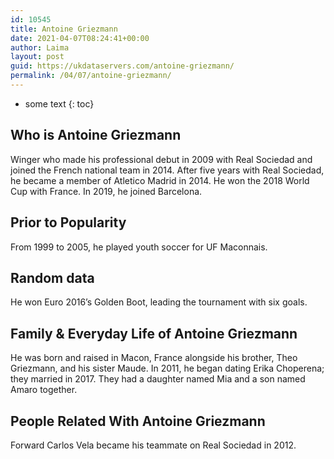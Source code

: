 ```yaml
---
id: 10545
title: Antoine Griezmann
date: 2021-04-07T08:24:41+00:00
author: Laima
layout: post
guid: https://ukdataservers.com/antoine-griezmann/
permalink: /04/07/antoine-griezmann/
---
```


* some text
{: toc}


## Who is Antoine Griezmann
                  
                  
                  
Winger who made his professional debut in 2009 with Real Sociedad and joined the French national team in 2014. After five years with Real Sociedad, he became a member of Atletico Madrid in 2014. He won the 2018 World Cup with France. In 2019, he joined Barcelona.
                  
              
            
              
            
                
                
                
## Prior to Popularity
                  
                  
                  
From 1999 to 2005, he played youth soccer for UF Maconnais.
                  
              
            
              
            
                
                
                
## Random data
                  
                  
                  
He won Euro 2016&#8217;s Golden Boot, leading the tournament with six goals.
                  
              
            
              
            
                
                
                
## Family & Everyday Life of Antoine Griezmann
                  
                  
                  
He was born and raised in Macon, France alongside his brother, Theo Griezmann, and his sister Maude. In 2011, he began dating Erika Choperena; they married in 2017. They had a daughter named Mia and a son named Amaro together.
                  
              
            
              
            
                
                
                
## People Related With Antoine Griezmann
                  
                  
                  
Forward Carlos Vela became his teammate on Real Sociedad in 2012.
                  
              
            
              
            
                
              
            
              
              
            
            
              
            
          
          
          